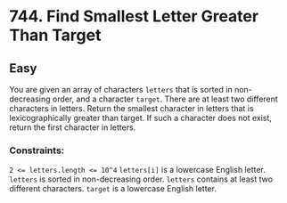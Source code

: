 # 744. Find Smallest Letter Greater Than Target

## Easy

You are given an array of characters `letters` that is sorted in non-decreasing order, and a character `target`. There
are at least two different characters in letters. Return the smallest character in letters that is lexicographically
greater than target. If such a character does not exist, return the first character in letters.

### Constraints:

`2 <= letters.length <= 10^4`
`letters[i]` is a lowercase English letter.
`letters` is sorted in non-decreasing order.
`letters` contains at least two different characters.
`target` is a lowercase English letter.
